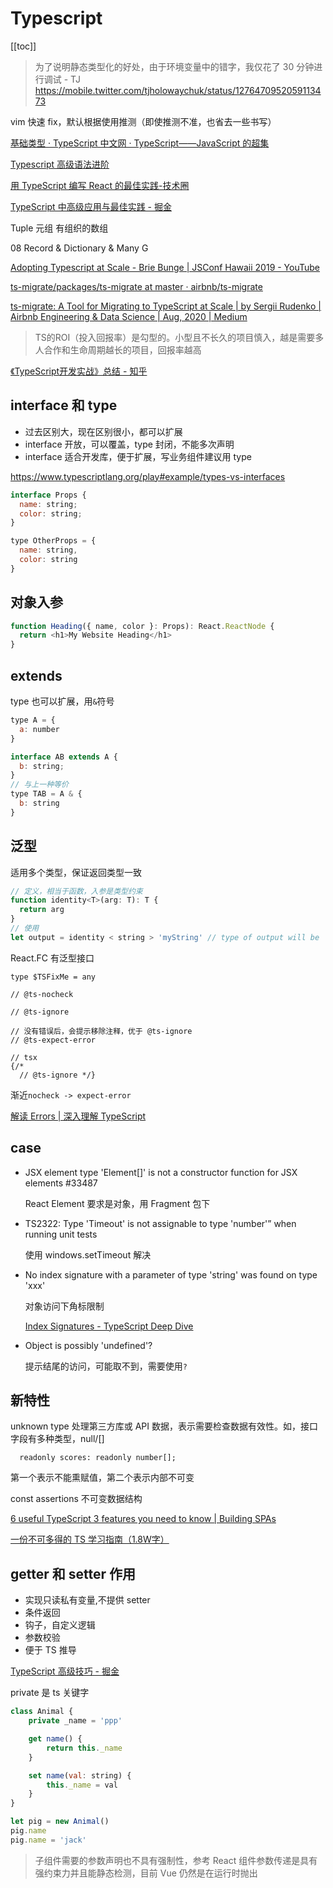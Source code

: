 # Typescript

[[toc]]

> 为了说明静态类型化的好处，由于环境变量中的错字，我仅花了 30 分钟进行调试 - TJ
> https://mobile.twitter.com/tjholowaychuk/status/1276470952059113473

vim 快速 fix，默认根据使用推测（即使推测不准，也省去一些书写）

[基础类型 · TypeScript 中文网 · TypeScript——JavaScript 的超集](https://www.tslang.cn/docs/handbook/basic-types.html)

[Typescript 高级语法进阶](https://taskhub.work/article/80348744310312960)

[用 TypeScript 编写 React 的最佳实践-技术圈](https://jishuin.proginn.com/p/763bfbd2418a)

[TypeScript 中高级应用与最佳实践 - 掘金](https://juejin.im/post/6844903904140853255)

Tuple 元组 有组织的数组

08 Record & Dictionary & Many
G

[Adopting Typescript at Scale - Brie Bunge | JSConf Hawaii 2019 - YouTube](https://www.youtube.com/watch?v=P-J9Eg7hJwE)

[ts-migrate/packages/ts-migrate at master · airbnb/ts-migrate](https://github.com/airbnb/ts-migrate/tree/master/packages/ts-migrate)

[ts-migrate: A Tool for Migrating to TypeScript at Scale | by Sergii Rudenko | Airbnb Engineering & Data Science | Aug, 2020 | Medium](https://medium.com/airbnb-engineering/ts-migrate-a-tool-for-migrating-to-typescript-at-scale-cd23bfeb5cc)

> TS的ROI（投入回报率）是勾型的。小型且不长久的项目慎入，越是需要多人合作和生命周期越长的项目，回报率越高

[《TypeScript开发实战》总结 - 知乎](https://zhuanlan.zhihu.com/p/82567664)

## interface 和 type

- 过去区别大，现在区别很小，都可以扩展
- interface 开放，可以覆盖，type 封闭，不能多次声明
- interface 适合开发库，便于扩展，写业务组件建议用 type

https://www.typescriptlang.org/play#example/types-vs-interfaces

```js
interface Props {
  name: string;
  color: string;
}

type OtherProps = {
  name: string,
  color: string
}
```

## 对象入参

```js
function Heading({ name, color }: Props): React.ReactNode {
  return <h1>My Website Heading</h1>
}
```

## extends

type 也可以扩展，用`&`符号

```js
type A = {
  a: number
}

interface AB extends A {
  b: string;
}
// 与上一种等价
type TAB = A & {
  b: string
}
```

## 泛型

适用多个类型，保证返回类型一致

```js
// 定义，相当于函数，入参是类型约束
function identity<T>(arg: T): T {
  return arg
}
// 使用
let output = identity < string > 'myString' // type of output will be 'string'
```

React.FC 有泛型接口

```
type $TSFixMe = any

// @ts-nocheck

// @ts-ignore

// 没有错误后，会提示移除注释，优于 @ts-ignore
// @ts-expect-error

// tsx
{/* 
  // @ts-ignore */}
```
渐近`nocheck -> expect-error`

[解读 Errors | 深入理解 TypeScript](https://jkchao.github.io/typescript-book-chinese/error/interpreting.html#%25E7%25AE%2580%25E6%25B4%2581)

## case
- JSX element type 'Element[]' is not a constructor function for JSX elements #33487

    React Element 要求是对象，用 Fragment 包下

- TS2322: Type 'Timeout' is not assignable to type 'number'” when running unit tests

    使用 windows.setTimeout 解决

- No index signature with a parameter of type 'string' was found on type 'xxx'

    对象访问下角标限制

    [Index Signatures - TypeScript Deep Dive](https://basarat.gitbook.io/typescript/type-system/index-signatures)

- Object is possibly 'undefined'?

    提示结尾的访问，可能取不到，需要使用`?`

## 新特性
unknown type 处理第三方库或 API 数据，表示需要检查数据有效性。如，接口字段有多种类型，null/[]

```
  readonly scores: readonly number[];
```
第一个表示不能熏赋值，第二个表示内部不可变

const assertions 不可变数据结构

[6 useful TypeScript 3 features you need to know | Building SPAs](https://www.carlrippon.com/6-useful-typescript-3-features-you-need-to-know/)

[一份不可多得的 TS 学习指南（1.8W字）](https://juejin.cn/post/6872111128135073806)

## getter 和 setter 作用

- 实现只读私有变量,不提供 setter
- 条件返回
- 钩子，自定义逻辑
- 参数校验
- 便于 TS 推导

[TypeScript 高级技巧 - 掘金](https://juejin.im/post/6844903863791648782)

private 是 ts 关键字

```js
class Animal {
    private _name = 'ppp'

    get name() {
        return this._name
    }

    set name(val: string) {
        this._name = val
    }
}

let pig = new Animal()
pig.name
pig.name = 'jack'
```
> 子组件需要的参数声明也不具有强制性，参考 React 组件参数传递是具有强约束力并且能静态检测，目前 Vue 仍然是在运行时抛出



